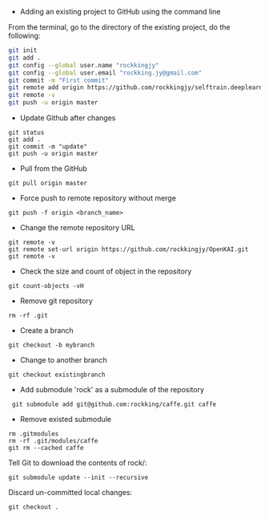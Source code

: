 - Adding an existing project to GitHub using the command line

From the terminal, go to the directory of the existing project, do the following:
```sh
git init
git add .
git config --global user.name "rockkingjy"
git config --global user.email "rockking.jy@gmail.com"
git commit -m "First commit"
git remote add origin https://github.com/rockkingjy/selftrain.deeplearning.git
git remote -v
git push -u origin master
```
- Update Github after changes
```
git status
git add .
git commit -m "update"
git push -u origin master
```
- Pull from the GitHub
```
git pull origin master
```
- Force push to remote repository without merge
```
git push -f origin <branch_name>
```
- Change the remote repository URL
```
git remote -v
git remote set-url origin https://github.com/rockkingjy/OpenKAI.git
git remote -v
```
- Check the size and count of object in the repository
```
git count-objects -vH
```
- Remove git repository
```
rm -rf .git
```
- Create a branch
```
git checkout -b mybranch
```
- Change to another branch
```
git checkout existingbranch
```
- Add submodule 'rock' as a submodule of the repository
```
 git submodule add git@github.com:rockking/caffe.git caffe
```
- Remove existed submodule
```
rm .gitmodules
rm -rf .git/modules/caffe
git rm --cached caffe
```
Tell Git to download the contents of rock/:
```
git submodule update --init --recursive
```
Discard un-committed local changes:
```
git checkout .
```
